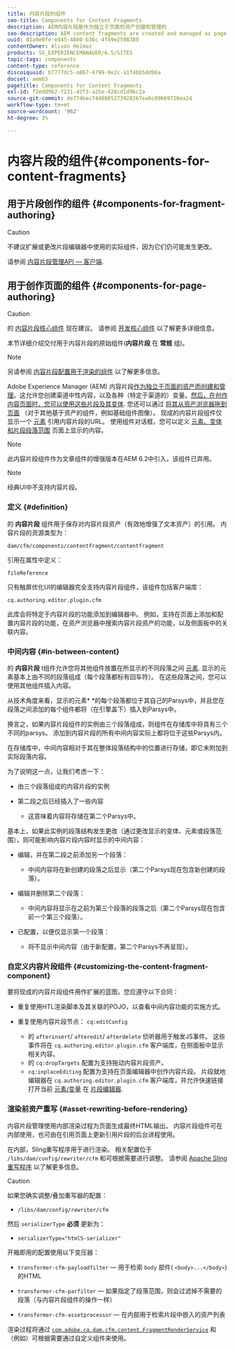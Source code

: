 ```yaml
---
title: 内容片段的组件
seo-title: Components for Content Fragments
description: AEM内容片段是作为独立于页面的资产创建和管理的
seo-description: AEM content fragments are created and managed as page-independent assets
uuid: 81a9e0fe-ed45-4880-b36c-4f49e2598389
contentOwner: Alison Heimoz
products: SG_EXPERIENCEMANAGER/6.5/SITES
topic-tags: components
content-type: reference
discoiquuid: b7777dc5-a867-4799-9e2c-a1f4bb5dd96a
docset: aem65
pagetitle: Components for Content Fragments
exl-id: f2edd9b2-f231-42f3-a25e-428cd1d96c2a
source-git-commit: de774bec7440805273928267ea6c09669720ea24
workflow-type: tm+mt
source-wordcount: '962'
ht-degree: 3%

---
```


# 内容片段的组件{#components-for-content-fragments}

## 用于片段创作的组件 {#components-for-fragment-authoring}

>[!CAUTION]
>
>不建议扩展或更改片段编辑器中使用的实际组件，因为它们仍可能发生更改。

请参阅 [内容片段管理API — 客户端](/help/sites-developing/customizing-content-fragments.md#the-content-fragment-management-api-client-side).

## 用于创作页面的组件 {#components-for-page-authoring}

>[!CAUTION]
>
>的 [内容片段核心组件](https://helpx.adobe.com/experience-manager/core-components/using/content-fragment-component.html) 现在建议。 请参阅 [开发核心组件](https://helpx.adobe.com/experience-manager/core-components/using/developing.html) 以了解更多详细信息。
>
>本节详细介绍交付用于内容片段的原始组件(**内容片段** 在 **常规** 组)。

>[!NOTE]
>
>另请参阅 [内容片段配置用于渲染的组件](/help/sites-developing/content-fragments-config-components-rendering.md) 以了解更多信息。

Adobe Experience Manager (AEM) 内容片段[作为独立于页面的资产而创建和管理](/help/assets/content-fragments/content-fragments.md)。这允许您创建渠道中性内容，以及各种（特定于渠道的）变量。[然后，在创作内容页面时，您可以使用这些片段及其变体](/help/sites-authoring/content-fragments.md). 您还可以通过 [将其从资产浏览器拖到页面](/help/sites-authoring/content-fragments.md#adding-a-content-fragment-to-your-page) （对于其他基于资产的组件，例如基础组件图像）。 现成的内容片段组件仅显示一个 [元素](/help/assets/content-fragments/content-fragments.md#constituent-parts-of-a-content-fragment) 引用内容片段的URL。 使用组件对话框，您可以定义 [元素、变体和片段段落范围](/help/assets/content-fragments/content-fragments.md#constituent-parts-of-a-content-fragment) 页面上显示的内容。

>[!NOTE]
>
>此内容片段组件作为文章组件的增强版本在AEM 6.2中引入，该组件已弃用。

>[!NOTE]
>
>经典UI中不支持内容片段。

### 定义 {#definition}

的 **内容片段** 组件用于保存对内容片段资产（有效地增强了文本资产）的引用。 内容片段的资源类型为：

`dam/cfm/components/contentfragment/contentfragment`

引用在属性中定义：

`fileReference`

只有触屏优化UI的编辑器完全支持内容片段组件，该组件包括客户端库：

`cq.authoring.editor.plugin.cfm`

此库会将特定于内容片段的功能添加到编辑器中。 例如，支持在页面上添加和配置内容片段的功能，在资产浏览器中搜索内容片段资产的功能，以及侧面板中的关联内容。

### 中间内容 {#in-between-content}

的 **内容片段** t组件允许您将其他组件放置在所显示的不同段落之间 [元素](/help/assets/content-fragments/content-fragments.md#constituent-parts-of-a-content-fragment). 显示的元素基本上由不同的段落组成（每个段落都标有回车符）。 在这些段落之间，您可以使用其他组件插入内容。

从技术角度来看，显示的元素* *的每个段落都位于其自己的Parsys中，并且您在段落之间添加的每个组件都将（在引擎盖下）插入到Parsys中。

换言之，如果内容片段组件的实例由三个段落组成，则组件在存储库中将具有三个不同的parsys。 添加到内容片段的所有中间内容实际上都将位于这些Parsys内。

在存储库中，中间内容相对于其在整体段落结构中的位置进行存储，即它未附加到实际段落内容。

为了说明这一点，让我们考虑一下：

* 由三个段落组成的内容片段的实例
* 第二段之后已经插入了一些内容

   * 这意味着内容将存储在第二个Parsys中。

基本上，如果此实例的段落结构发生更改（通过更改显示的变体、元素或段落范围），则可能影响内容片段内容时显示的中间内容：

* 编辑，并在第二段之前添加另一个段落：

   * 中间内容将在新创建的段落之后显示（第二个Parsys现在包含新创建的段落）。

* 编辑并删除第二个段落：

   * 中间内容将显示在之前为第三个段落的段落之后（第二个Parsys现在包含前一个第三个段落）。

* 已配置，以便仅显示第一个段落：

   * 将不显示中间内容（由于新配置，第二个Parsys不再呈现）。

### 自定义内容片段组件 {#customizing-the-content-fragment-component}

要将现成的内容片段组件用作扩展的蓝图，您应遵守以下合同：

* 重复使用HTL渲染脚本及其关联的POJO，以查看中间内容功能的实施方式。
* 重复使用内容片段节点： `cq:editConfig`

   * 的 `afterinsert`/ `afteredit`/ `afterdelete` 侦听器用于触发JS事件。 这些事件将在 `cq.authoring.editor.plugin.cfm` 客户端库，在侧面板中显示相关内容。
   * 的 `cq:dropTargets` 配置为支持拖动内容片段资产。
   * `cq:inplaceEditing` 配置为支持在页面编辑器中创作内容片段。 片段就地编辑器在 `cq.authoring.editor.plugin.cfm` 客户端库，并允许快速链接打开当前 [元素/变量](/help/assets/content-fragments/content-fragments.md#constituent-parts-of-a-content-fragment) 在 [片段编辑器](/help/assets/content-fragments/content-fragments-variations.md).

### 渲染前资产重写 {#asset-rewriting-before-rendering}

内容片段管理使用内部渲染过程为页面生成最终HTML输出。 内容片段组件可在内部使用，也可由在引用页面上更新引用片段的后台进程使用。

在内部，Sling重写程序用于进行渲染。 相关配置位于 `/libs/dam/config/rewriter/cfm` 和可根据需要进行调整。 请参阅 [Apache Sling重写程序](https://sling.apache.org/documentation/bundles/output-rewriting-pipelines-org-apache-sling-rewriter.html) 以了解更多信息。

>[!CAUTION]
>
>如果您确实调整/叠加重写器的配置：
>
>* `/libs/dam/config/rewriter/cfm`
>
>然后 `serializerType` **必须** 更新为：
>
>* `serializerType="html5-serializer"`


开箱即用的配置使用以下变压器：

* `transformer-cfm-payloadfilter`  — 用于检索 `body` 部件( `<body>...</body>`)的HTML

* `transformer-cfm-parfilter`  — 如果指定了段落范围，则会过滤掉不需要的段落（与内容片段组件的操作一样）
* `transformer-cfm-assetprocessor`  — 在内部用于检索片段中嵌入的资产列表

渲染过程将通过 [`com.adobe.cq.dam.cfm.content.FragmentRenderService`](https://helpx.adobe.com/experience-manager/6-5/sites/developing/using/reference-materials/javadoc/com/adobe/cq/dam/cfm/ContentFragment.html) 和（例如）可根据需要通过自定义组件来使用。
